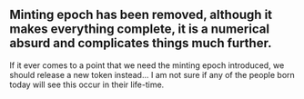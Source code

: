 ## Minting epoch has been removed, although it makes everything complete, it is a numerical absurd and complicates things much further.

If it ever comes to a point that we need the minting epoch introduced, we should release a new token instead... 
I am not sure if any of the people born today will see this occur in their life-time.
